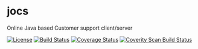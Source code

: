 # jocs
Online Java based Customer support client/server

[![License](http://img.shields.io/:license-Apache%202-red.svg)](http://www.apache.org/licenses/LICENSE-2.0.txt)
[![Build Status](https://travis-ci.org/rafalskiy/jocs.svg)](https://travis-ci.org/rafalskiy/jocs)
[![Coverage Status](https://coveralls.io/repos/rafalskiy/jocs/badge.svg)](https://coveralls.io/r/rafalskiy/jocs)
[![Coverity Scan Build Status](https://img.shields.io/coverity/scan/5254.svg)](https://scan.coverity.com/projects/5254)
